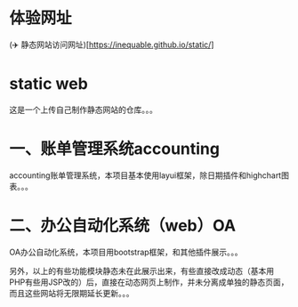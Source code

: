 # 体验网址
(✈️ 静态网站访问网址)[https://inequable.github.io/static/]

# static web
这是一个上传自己制作静态网站的仓库。。。

# 一、账单管理系统accounting
accounting账单管理系统，本项目基本使用layui框架，除日期插件和highchart图表。。。

# 二、办公自动化系统（web）OA
OA办公自动化系统，本项目用bootstrap框架，和其他插件展示。。。

另外，以上的有些功能模块静态未在此展示出来，有些直接改成动态（基本用PHP有些用JSP改的）后，直接在动态网页上制作，并未分离成单独的静态页面，而且这些网站将无限期延长更新。。。
